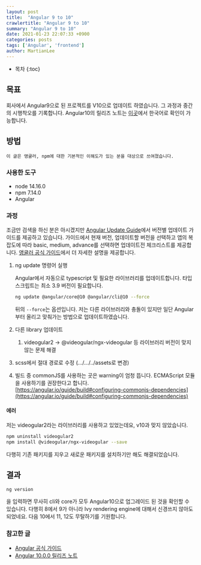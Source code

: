 ```yaml
---
layout: post
title:  "Angular 9 to 10"
crawlertitle: "Angular 9 to 10"
summary: "Angular 9 to 10"
date: 2021-01-23 22:07:33 +0900
categories: posts
tags: ['Angular', 'frontend']
author: MartianLee
---
```


* 목차
{:toc}


## 목표
회사에서 Angular9으로 된 프로젝트를 V10으로 업데이트 하였습니다. 그 과정과 중간의 시행착오를 기록합니다. Angular10의 릴리즈 노트는 [이곳](https://han41858.tistory.com/51)에서 한국어로 확인이 가능합니다.

## 방법
```
이 글은 앵귤러, npm에 대한 기본적인 이해도가 있는 분을 대상으로 쓰여졌습니다.
```

### 사용한 도구

* node 14.16.0
* npm 7.14.0
* Angular

### 과정

조금만 검색을 하신 분은 아시겠지만 [Angular Update Guide](https://update.angular.io/)에서 버전별 업데이트 가이드를 제공하고 있습니다. 가이드에서 현재 버전, 업데이트할 버전을 선택하고 앱의 복잡도에 따라 basic, medium, advance를 선택하면 업데이트전 체크리스트를 제공합니다. [앵귤러 공식 가이드](https://v10.angular.io/guide/updating-to-version-10)에서 더 자세한 설명을 제공합니다.

1. ng update 명령어 실행

    Angular에서 자동으로 typescript 및 필요한 라이브러리를 업데이트합니다. 타입스크립트는 최소 3.9 버전이 필요합니다.

    ```bash
    ng update @angular/core@10 @angular/cli@10 --force
    ```
    뒤의 `--force`는 옵션입니다. 저는 다른 라이브러리와 충돌이 있지만 일단 Angular부터 올리고 맞춰가는 방법으로 업데이트하였습니다.

2. 다른 library 업데이트
    1. videogular2 → @videogular/ngx-videogular 등 라이브러리 버전이 맞지 않는 문제 해결
3. scss에서 절대 경로로 수정 (.../.../../assets로 변경)
4. 빌드 중 commonJS를 사용하는 곳은 warning이 엄청 뜹니다. ECMAScript 모듈을 사용하기를 권장한다고 합니다. [https://angular.io/guide/build#configuring-commonjs-dependencies](https://angular.io/guide/build#configuring-commonjs-dependencies)


#### 에러
저는 videogular2라는 라이브러리를 사용하고 있었는데요, v10과 맞지 않았습니다.
```bash
npm uninstall videogular2
npm install @videogular/ngx-videogular --save
```
다행히 기존 패키지를 지우고 새로운 패키지를 설치하기만 해도 해결되었습니다.


## 결과

```bash
ng version
```
을 입력하면 무사히 cli와 core가 모두 Angular10으로 업그레이드 된 것을 확인할 수 있습니다. 다행히 8에서 9가 아니라 Ivy rendering engine에 대해서 신경쓰지 않아도 되었네요. 다음 10에서 11, 12도 무탈하기를 기원합니다.


### 참고한 글
* [Angular 공식 가이드](https://v10.angular.io/guide/updating-to-version-10)
* [Angular 10.0.0 릴리즈 노트](https://han41858.tistory.com/51)


